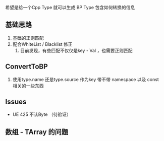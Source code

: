 希望是给一个Cpp Type 就可以生成 BP Type 包含如何转换的信息

## 基础思路
1. 基础的正则匹配
2. 配合WhiteList  / Blacklist 修正
	1. 目前发现，有些匹配不仅仅是key - Val ，也需要正则匹配

## ConvertToBP
1. 使用type.name 还是type.source 作为key 带不带 namespace 以及 const 相关的一些东西


## Issues
* UE 425 不认Byte （待验证）



## 数组 - TArray 的问题
